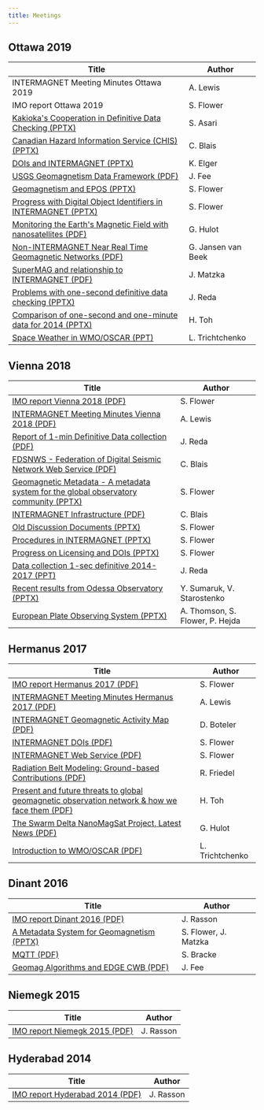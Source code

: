 ```yaml
---
title: Meetings
---
```


## Ottawa 2019

| Title  | Author |
|--------|--------|
|INTERMAGNET Meeting Minutes Ottawa 2019|A. Lewis|
|IMO report Ottawa 2019|S. Flower|
|[Kakioka's Cooperation in Definitive Data Checking (PPTX)](/meetings/2019-Ottawa/Asari-KakiokaIntermagnet2019.pptx)|S. Asari|
|[Canadian Hazard Information Service (CHIS) (PPTX)](/meetings/2019-Ottawa/Blais-Intermagnet-chis.pptx)|C. Blais|
|[DOIs and INTERMAGNET (PPTX)](/meetings/2019-Ottawa/Elger-INTERMAGNET-WS-slides.pptx)|K. Elger|
|[USGS Geomagnetism Data Framework (PDF)](/meetings/2019-Ottawa/Fee-USGS-Geomagnetism-Data-Framework.pdf)|J. Fee|
|[Geomagnetism and EPOS (PPTX)](/meetings/2019-Ottawa/Flower-GeomagAndEPOS.pptx)|S. Flower|
|[Progress with Digital Object Identifiers in INTERMAGNET (PPTX)](/meetings/2019-Ottawa/Flower-INTERMAGNET_DOIs.pptx)|S. Flower|
|[Monitoring the Earth's Magnetic Field with nanosatellites (PDF)](/meetings/2019-Ottawa/Hulot_et_al_NanoMagSat_Poster_IUGG_2019.pdf) |G. Hulot|
|[Non-INTERMAGNET Near Real Time Geomagnetic Networks (PDF)](/meetings/2019-Ottawa/JansenvanBeek-GeomagneticVariationNetworks.pdf)|G. Jansen van Beek|
|[SuperMAG and relationship to INTERMAGNET (PDF)](/meetings/2019-Ottawa/Matzka-Supermag_etc.pdf)|J. Matzka |
|[Problems with one-second definitive data checking (PPTX)](/meetings/2019-Ottawa/Reda-1sec_problems.pptx)| J. Reda |
|[Comparison of one-second and one-minute data for 2014 (PPTX)](/meetings/2019-Ottawa/Toh-Min-Sec-Comparison.pptx)| H. Toh|
|[Space Weather in WMO/OSCAR (PPT)](/meetings/2019-Ottawa/Trichtchenko-Intermag_Ottawa_OSCAR_2019.ppt)|L. Trichtchenko|

## Vienna 2018

| Title  | Author |
|--------|--------|
|[IMO report Vienna 2018 (PDF)](/meetings/2018-Wien/Flower_ImagMeetingReportVienna2018.pdf)|S. Flower|
|[INTERMAGNET Meeting Minutes Vienna 2018 (PDF)](/meetings/2018-Wien/Lewis_IMAGMinutesVienna-public-20181208.pdf/)|A. Lewis|
|[Report of 1-min Definitive Data collection (PDF)](/meetings/2018-Wien/Reda_DD_1min_1sec_collection_report_JRD.pdf)|J. Reda|
|[FDSNWS - Federation of Digital Seismic Network Web Service (PDF)](/meetings/2018-Wien/Blais_FDSNWS_CB.pdf)|C. Blais|
|[Geomagnetic Metadata - A metadata system for the global observatory community (PPTX)](/meetings/2018-Wien/Flower_GeomagneticMetadata.pptx)|S. Flower|
|[INTERMAGNET Infrastructure (PDF)](/meetings/2018-Wien/Blais_intermagnet-infrastructure_CB.pptx.pdf)|C. Blais|
|[Old Discussion Documents (PPTX)](/meetings/2018-Wien/Flower_OldDiscussionDocuments.pptx)|S. Flower|
|[Procedures in INTERMAGNET (PPTX)](/meetings/2018-Wien/Flower_ProceduresInINTERMAGNET.pptx)|S. Flower|
|[Progress on Licensing and DOIs (PPTX)](/meetings/2018-Wien/Flower_ProgressOnLicensingAndDOIs.pptx)|S. Flower|
|[Data collection 1-sec definitive 2014-2017 (PPT)](/meetings/2018-Wien/JReda-Providing_1-sec_2014_2017_jrd.ppt)|J. Reda|
|[Recent results from Odessa Observatory (PPTX)](/meetings/2018-Wien/Sumaruk_ODE.pptx)|Y. Sumaruk, V. Starostenko|
|[European Plate Observing System (PPTX)](/meetings/2018-Wien/AThomson-WP13_EPOS_INTERMAGNET_2018.pptx)|A. Thomson, S. Flower, P. Hejda|

## Hermanus 2017

| Title  | Author |
|--------|--------|
|[IMO report Hermanus 2017 (PDF)](/meetings/2017-Hermanus/Flower_ImagMeetingReportHermanus2017.pdf)|S. Flower|
|[INTERMAGNET Meeting Minutes Hermanus 2017 (PDF)](/meetings/2017-Hermanus/Lewis_INTERMAGNETMeetingMinutes-Hermanus2017_public.pdf)|A. Lewis|
|[INTERMAGNET Geomagnetic Activity Map (PDF)](/meetings/2017-Hermanus/Boteler_IntermagnetGeomagneticActivityMap.pdf)|D. Boteler|
|[INTERMAGNET DOIs (PDF)](/meetings/2017-Hermanus/Flower_INTERMAGNET_DOIs.pdf)|S. Flower|
|[INTERMAGNET Web Service (PDF)](/meetings/2017-Hermanus/Flower_INTERMAGNETWebService.pdf)|S. Flower|
|[Radiation Belt Modeling: Ground-based Contributions (PDF)](/meetings/2017-Hermanus/Friedel_IntermagnetTalk.pdf)|R. Friedel|
|[Present and future threats to global geomagnetic observation network & how we face them (PDF)](/meetings/2017-Hermanus/HiroakiToh_Day3AM.pdf)|H. Toh|
|[The Swarm Delta NanoMagSat Project, Latest News (PDF)](/meetings/2017-Hermanus/Hulot_et_al_NanoMagSat_reduced.pdf)|G. Hulot|
|[Introduction to WMO/OSCAR (PDF)](/meetings/2017-Hermanus/Tritchenko_WMO_OSCAR_for_Intermagnet.pdf)|L. Trichtchenko|

## Dinant 2016

| Title  | Author |
|--------|--------|
|[IMO report Dinant 2016 (PDF)](/meetings/2016-Dinant/Rasson-Imo_report_Dinant_2016.pdf)|J. Rasson|
|[A Metadata System for Geomagnetism (PPTX)](/meetings/2016-Dinant/Flower_MetadataSystemGeomagnetism.pptx)|S. Flower, J. Matzka|
|[MQTT (PDF)](/meetings/2016-Dinant/Bracke_mqtt.pdf)|S. Bracke|
|[Geomag Algorithms and EDGE CWB (PDF)](/meetings/2016-Dinant/Fee_geomag_algorithm_and_edge.pdf)|J. Fee|

## Niemegk 2015

| Title  | Author |
|--------|--------|
|[IMO report Niemegk 2015 (PDF)](/meetings/2015-Niemegk/Rasson_Imo_report_Niemegk_2015.pdf)|J. Rasson|

## Hyderabad 2014

| Title  | Author |
|--------|--------|
|[IMO report Hyderabad 2014 (PDF)](/meetings/2014-Hyderabad/Rasson_Imo_report_Hyderabad_2014.pdf)|J. Rasson|
